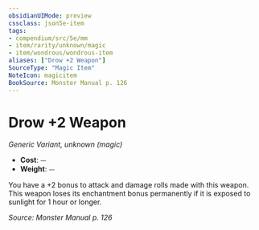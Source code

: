 ```yaml
---
obsidianUIMode: preview
cssclass: json5e-item
tags:
- compendium/src/5e/mm
- item/rarity/unknown/magic
- item/wondrous/wondrous-item
aliases: ["Drow +2 Weapon"]
SourceType: "Magic Item"
NoteIcon: magicitem
BookSource: Monster Manual p. 126
---
```

# Drow +2 Weapon
*Generic Variant, unknown (magic)*  

- **Cost**: ⏤
- **Weight**: ⏤

You have a +2 bonus to attack and damage rolls made with this weapon. This weapon loses its enchantment bonus permanently if it is exposed to sunlight for 1 hour or longer.

*Source: Monster Manual p. 126*